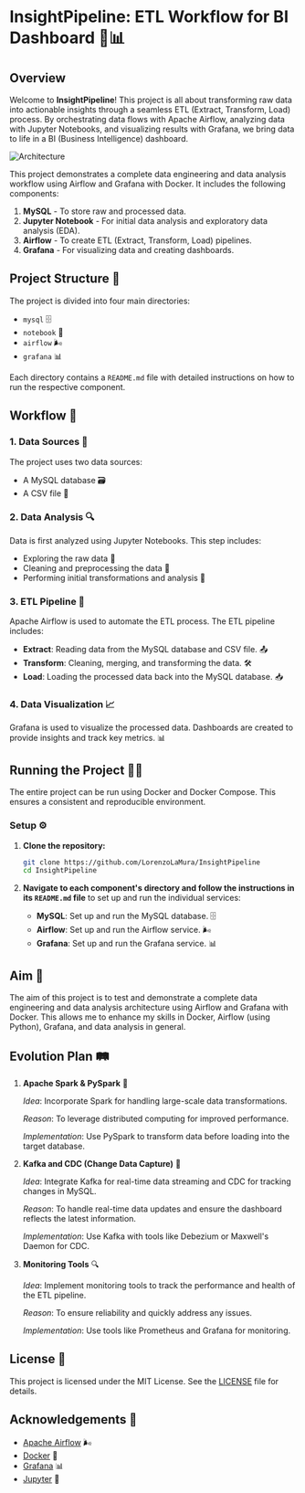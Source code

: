 # InsightPipeline: ETL Workflow for BI Dashboard 🚀📊

## Overview

Welcome to **InsightPipeline**! This project is all about transforming raw data into actionable insights through a seamless ETL (Extract, Transform, Load) process. By orchestrating data flows with Apache Airflow, analyzing data with Jupyter Notebooks, and visualizing results with Grafana, we bring data to life in a BI (Business Intelligence) dashboard.

![Architecture](./images/BI_Project-2.jpg)

This project demonstrates a complete data engineering and data analysis workflow using Airflow and Grafana with Docker. It includes the following components:
1. **MySQL** - To store raw and processed data.
2. **Jupyter Notebook** - For initial data analysis and exploratory data analysis (EDA).
3. **Airflow** - To create ETL (Extract, Transform, Load) pipelines.
4. **Grafana** - For visualizing data and creating dashboards.

## Project Structure 📁

The project is divided into four main directories:

- `mysql` 🗄️
- `notebook` 📒
- `airflow` 🌬️
- `grafana` 📊

Each directory contains a `README.md` file with detailed instructions on how to run the respective component.

## Workflow 🔄

### 1. Data Sources 📂

The project uses two data sources:
- A MySQL database 🗃️
- A CSV file 📑

### 2. Data Analysis 🔍

Data is first analyzed using Jupyter Notebooks. This step includes:
- Exploring the raw data 🧐
- Cleaning and preprocessing the data 🧹
- Performing initial transformations and analysis 🔬

### 3. ETL Pipeline 🚚

Apache Airflow is used to automate the ETL process. The ETL pipeline includes:
- **Extract**: Reading data from the MySQL database and CSV file. 📤
- **Transform**: Cleaning, merging, and transforming the data. 🛠️
- **Load**: Loading the processed data back into the MySQL database. 📥

### 4. Data Visualization 📈

Grafana is used to visualize the processed data. Dashboards are created to provide insights and track key metrics. 📊

## Running the Project 🏃‍♂️

The entire project can be run using Docker and Docker Compose. This ensures a consistent and reproducible environment.

### Setup ⚙️

1. **Clone the repository:**
    ```bash
    git clone https://github.com/LorenzoLaMura/InsightPipeline
    cd InsightPipeline
    ```

2. **Navigate to each component's directory and follow the instructions in its `README.md` file** to set up and run the individual services:

   - **MySQL**: Set up and run the MySQL database. 🗄️
   - **Airflow**: Set up and run the Airflow service. 🌬️
   - **Grafana**: Set up and run the Grafana service. 📊

## Aim 🎯

The aim of this project is to test and demonstrate a complete data engineering and data analysis architecture using Airflow and Grafana with Docker. This allows me to enhance my skills in Docker, Airflow (using Python), Grafana, and data analysis in general.

## Evolution Plan 🛤️

1. **Apache Spark & PySpark** 🚀

    *Idea*: Incorporate Spark for handling large-scale data transformations.
    
    *Reason*: To leverage distributed computing for improved performance.
    
    *Implementation*: Use PySpark to transform data before loading into the target database.

2. **Kafka and CDC (Change Data Capture)** 📡

    *Idea*: Integrate Kafka for real-time data streaming and CDC for tracking changes in MySQL.
    
    *Reason*: To handle real-time data updates and ensure the dashboard reflects the latest information.
    
    *Implementation*: Use Kafka with tools like Debezium or Maxwell's Daemon for CDC.

3. **Monitoring Tools** 🔍

    *Idea*: Implement monitoring tools to track the performance and health of the ETL pipeline.

    *Reason*: To ensure reliability and quickly address any issues.
       
    *Implementation*: Use tools like Prometheus and Grafana for monitoring.

## License 📝

This project is licensed under the MIT License. See the [LICENSE](./LICENSE) file for details.

## Acknowledgements 🙏

- [Apache Airflow](https://airflow.apache.org/) 🌬️
- [Docker](https://www.docker.com/) 🐳
- [Grafana](https://grafana.com/) 📊
- [Jupyter](https://jupyter.org/) 📒